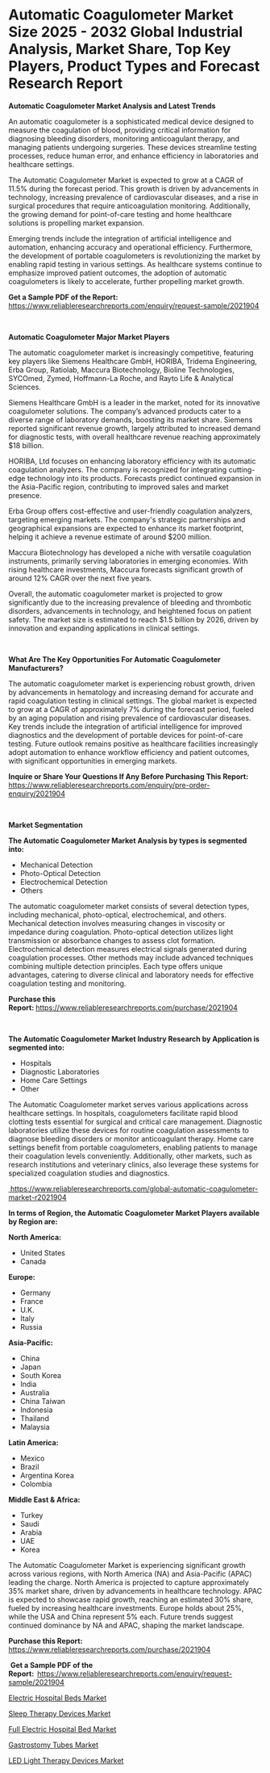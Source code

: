 <p><h1>Automatic Coagulometer Market Size 2025 - 2032 Global Industrial Analysis, Market Share, Top Key Players, Product Types and Forecast Research Report</h1></p><p><strong>Automatic Coagulometer Market Analysis and Latest Trends</strong></p>
<p><p>An automatic coagulometer is a sophisticated medical device designed to measure the coagulation of blood, providing critical information for diagnosing bleeding disorders, monitoring anticoagulant therapy, and managing patients undergoing surgeries. These devices streamline testing processes, reduce human error, and enhance efficiency in laboratories and healthcare settings.</p><p>The Automatic Coagulometer Market is expected to grow at a CAGR of 11.5% during the forecast period. This growth is driven by advancements in technology, increasing prevalence of cardiovascular diseases, and a rise in surgical procedures that require anticoagulation monitoring. Additionally, the growing demand for point-of-care testing and home healthcare solutions is propelling market expansion.</p><p>Emerging trends include the integration of artificial intelligence and automation, enhancing accuracy and operational efficiency. Furthermore, the development of portable coagulometers is revolutionizing the market by enabling rapid testing in various settings. As healthcare systems continue to emphasize improved patient outcomes, the adoption of automatic coagulometers is likely to accelerate, further propelling market growth.</p></p>
<p><strong>Get a Sample PDF of the Report:&nbsp;</strong> <a href="https://www.reliableresearchreports.com/enquiry/request-sample/2021904?utm_campaign=9&utm_medium=2&utm_source=Github&utm_content=ia&utm_term=04032025&utm_id=automatic-coagulometer">https://www.reliableresearchreports.com/enquiry/request-sample/2021904</a></p>
<p>&nbsp;</p>
<p><strong>Automatic Coagulometer Major Market Players</strong></p>
<p><p>The automatic coagulometer market is increasingly competitive, featuring key players like Siemens Healthcare GmbH, HORIBA, Tridema Engineering, Erba Group, Ratiolab, Maccura Biotechnology, Bioline Technologies, SYCOmed, Zymed, Hoffmann-La Roche, and Rayto Life & Analytical Sciences.</p><p>Siemens Healthcare GmbH is a leader in the market, noted for its innovative coagulometer solutions. The company’s advanced products cater to a diverse range of laboratory demands, boosting its market share. Siemens reported significant revenue growth, largely attributed to increased demand for diagnostic tests, with overall healthcare revenue reaching approximately $18 billion.</p><p>HORIBA, Ltd focuses on enhancing laboratory efficiency with its automatic coagulation analyzers. The company is recognized for integrating cutting-edge technology into its products. Forecasts predict continued expansion in the Asia-Pacific region, contributing to improved sales and market presence.</p><p>Erba Group offers cost-effective and user-friendly coagulation analyzers, targeting emerging markets. The company's strategic partnerships and geographical expansions are expected to enhance its market footprint, helping it achieve a revenue estimate of around $200 million.</p><p>Maccura Biotechnology has developed a niche with versatile coagulation instruments, primarily serving laboratories in emerging economies. With rising healthcare investments, Maccura forecasts significant growth of around 12% CAGR over the next five years.</p><p>Overall, the automatic coagulometer market is projected to grow significantly due to the increasing prevalence of bleeding and thrombotic disorders, advancements in technology, and heightened focus on patient safety. The market size is estimated to reach $1.5 billion by 2026, driven by innovation and expanding applications in clinical settings.</p></p>
<p>&nbsp;</p>
<p><strong>What Are The Key Opportunities For Automatic Coagulometer Manufacturers?</strong></p>
<p><p>The automatic coagulometer market is experiencing robust growth, driven by advancements in hematology and increasing demand for accurate and rapid coagulation testing in clinical settings. The global market is expected to grow at a CAGR of approximately 7% during the forecast period, fueled by an aging population and rising prevalence of cardiovascular diseases. Key trends include the integration of artificial intelligence for improved diagnostics and the development of portable devices for point-of-care testing. Future outlook remains positive as healthcare facilities increasingly adopt automation to enhance workflow efficiency and patient outcomes, with significant opportunities in emerging markets.</p></p>
<p><strong>Inquire or Share Your Questions If Any Before Purchasing This Report:</strong> <a href="https://www.reliableresearchreports.com/enquiry/pre-order-enquiry/2021904?utm_campaign=9&utm_medium=2&utm_source=Github&utm_content=ia&utm_term=04032025&utm_id=automatic-coagulometer">https://www.reliableresearchreports.com/enquiry/pre-order-enquiry/2021904</a></p>
<p>&nbsp;</p>
<p><strong>Market Segmentation</strong></p>
<p><strong>The Automatic Coagulometer Market Analysis by types is segmented into:</strong></p>
<p><ul><li>Mechanical Detection</li><li>Photo-Optical Detection</li><li>Electrochemical Detection</li><li>Others</li></ul></p>
<p><p>The automatic coagulometer market consists of several detection types, including mechanical, photo-optical, electrochemical, and others. Mechanical detection involves measuring changes in viscosity or impedance during coagulation. Photo-optical detection utilizes light transmission or absorbance changes to assess clot formation. Electrochemical detection measures electrical signals generated during coagulation processes. Other methods may include advanced techniques combining multiple detection principles. Each type offers unique advantages, catering to diverse clinical and laboratory needs for effective coagulation testing and monitoring.</p></p>
<p><strong>Purchase this Report:&nbsp;</strong><a href="https://www.reliableresearchreports.com/purchase/2021904?utm_campaign=9&utm_medium=2&utm_source=Github&utm_content=ia&utm_term=04032025&utm_id=automatic-coagulometer">https://www.reliableresearchreports.com/purchase/2021904</a></p>
<p>&nbsp;</p>
<p><strong>The Automatic Coagulometer Market Industry Research by Application is segmented into:</strong></p>
<p><ul><li>Hospitals</li><li>Diagnostic Laboratories</li><li>Home Care Settings</li><li>Other</li></ul></p>
<p><p>The Automatic Coagulometer market serves various applications across healthcare settings. In hospitals, coagulometers facilitate rapid blood clotting tests essential for surgical and critical care management. Diagnostic laboratories utilize these devices for routine coagulation assessments to diagnose bleeding disorders or monitor anticoagulant therapy. Home care settings benefit from portable coagulometers, enabling patients to manage their coagulation levels conveniently. Additionally, other markets, such as research institutions and veterinary clinics, also leverage these systems for specialized coagulation studies and diagnostics.</p></p>
<p><a href="https://www.reliableresearchreports.com/global-automatic-coagulometer-market-r2021904?utm_campaign=9&utm_medium=2&utm_source=Github&utm_content=ia&utm_term=04032025&utm_id=automatic-coagulometer">&nbsp;https://www.reliableresearchreports.com/global-automatic-coagulometer-market-r2021904</a></p>
<p><strong>In terms of Region, the Automatic Coagulometer Market Players available by Region are:</strong></p>
<p>
    <p> <strong> North America: </strong>
        <ul>
            <li>United States</li>
            <li>Canada</li>
        </ul>
        </p> 
    <p> <strong> Europe: </strong>
        <ul>
            <li>Germany</li>
            <li>France</li>
            <li>U.K.</li>
            <li>Italy</li>
            <li>Russia</li>
        </ul>
        </p> 
    <p> <strong> Asia-Pacific: </strong>
        <ul>
            <li>China</li>
            <li>Japan</li>
            <li>South Korea</li>
            <li>India</li>
            <li>Australia</li>
            <li>China Taiwan</li>
            <li>Indonesia</li>
            <li>Thailand</li>
            <li>Malaysia</li>
        </ul>
        </p> 
    <p> <strong> Latin America: </strong>
        <ul>
            <li>Mexico</li>
            <li>Brazil</li>
            <li>Argentina Korea</li>
            <li>Colombia</li>
        </ul>
        </p> 
    <p> <strong> Middle East & Africa: </strong>
        <ul>
            <li>Turkey</li>
            <li>Saudi</li>
            <li>Arabia</li>
            <li>UAE</li>
            <li>Korea</li>
        </ul>
    </p>
    </p>
<p><p>The Automatic Coagulometer Market is experiencing significant growth across various regions, with North America (NA) and Asia-Pacific (APAC) leading the charge. North America is projected to capture approximately 35% market share, driven by advancements in healthcare technology. APAC is expected to showcase rapid growth, reaching an estimated 30% share, fueled by increasing healthcare investments. Europe holds about 25%, while the USA and China represent 5% each. Future trends suggest continued dominance by NA and APAC, shaping the market landscape.</p></p>
<p><strong>Purchase this Report: </strong><a href="https://www.reliableresearchreports.com/purchase/2021904?utm_campaign=9&utm_medium=2&utm_source=Github&utm_content=ia&utm_term=04032025&utm_id=automatic-coagulometer">https://www.reliableresearchreports.com/purchase/2021904</a></p>
<p>&nbsp;<strong>Get a Sample PDF of the Report:&nbsp;&nbsp;</strong><a href="https://www.reliableresearchreports.com/enquiry/request-sample/2021904?utm_campaign=9&utm_medium=2&utm_source=Github&utm_content=ia&utm_term=04032025&utm_id=automatic-coagulometer">https://www.reliableresearchreports.com/enquiry/request-sample/2021904</a></p>
<p><strong></strong></p>
<p><p><a href="https://github.com/maseykokosq1/Market-Research-Report-List-1/blob/main/electric-hospital-beds-market.md?utm_campaign=9&utm_medium=2&utm_source=Github&utm_content=ia&utm_term=04032025&utm_id=automatic-coagulometer">Electric Hospital Beds Market</a></p><p><a href="https://github.com/braisykhwezi/Market-Research-Report-List-1/blob/main/sleep-therapy-devices-market.md?utm_campaign=9&utm_medium=2&utm_source=Github&utm_content=ia&utm_term=04032025&utm_id=automatic-coagulometer">Sleep Therapy Devices Market</a></p><p><a href="https://github.com/marteionun0/Market-Research-Report-List-1/blob/main/full-electric-hospital-bed-market.md?utm_campaign=9&utm_medium=2&utm_source=Github&utm_content=ia&utm_term=04032025&utm_id=automatic-coagulometer">Full Electric Hospital Bed Market</a></p><p><a href="https://github.com/shrebasokib/Market-Research-Report-List-1/blob/main/gastrostomy-tubes-market.md?utm_campaign=9&utm_medium=2&utm_source=Github&utm_content=ia&utm_term=04032025&utm_id=automatic-coagulometer">Gastrostomy Tubes Market</a></p><p><a href="https://github.com/donkalucine10/Market-Research-Report-List-1/blob/main/led-light-therapy-devices-market.md?utm_campaign=9&utm_medium=2&utm_source=Github&utm_content=ia&utm_term=04032025&utm_id=automatic-coagulometer">LED Light Therapy Devices Market</a></p></p>